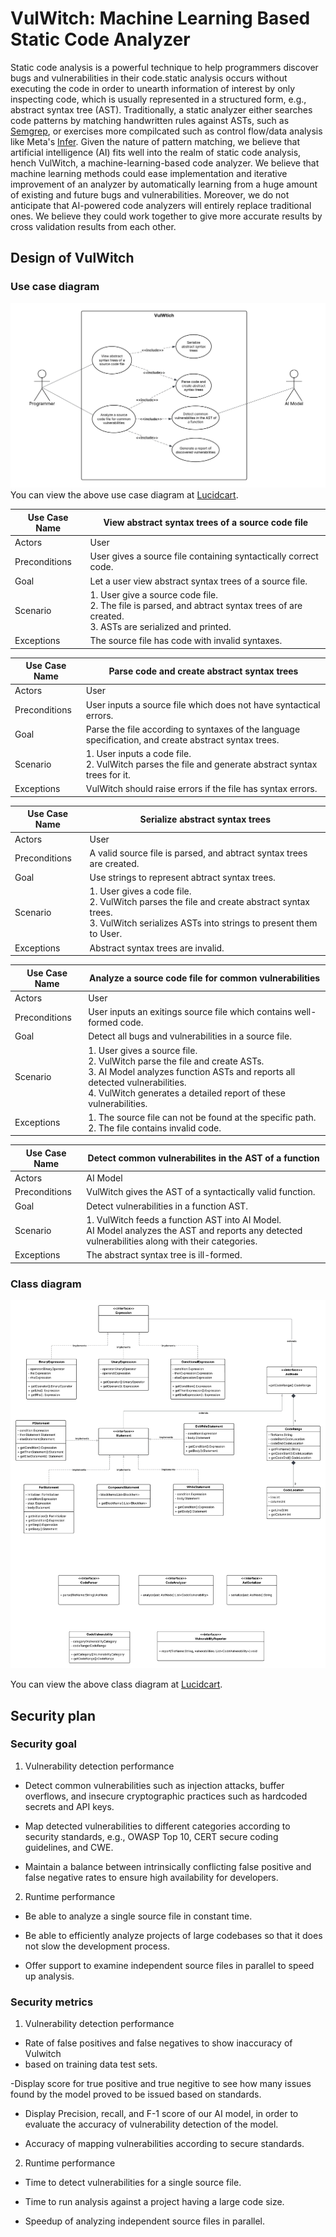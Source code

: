 # VulWitch: Machine Learning Based Static Code Analyzer

Static code analysis is a powerful technique to help programmers discover bugs
and vulnerabilities in their code.static analysis occurs without executing the 
code in order to unearth information of interest by only inspecting code, which is
usually represented in a structured form, e.g., abstract syntax tree (AST).
Traditionally, a static analyzer either searches code patterns by matching
handwritten rules against ASTs, such as [Semgrep][semgrep], or exercises more
compilcated such as control flow/data analysis like Meta's [Infer][meta infer].
Given the nature of pattern matching, we believe that artificial intelligence
(AI) fits well into the realm of static code analysis, hench VulWitch, a
machine-learning-based code analyzer. We believe that machine learning methods
could ease implementation and iterative improvement of an analyzer by
automatically learning from a huge amount of existing and future bugs and
vulnerabilities. Moreover, we do not anticipate that AI-powered code analyzers
will entirely replace traditional ones. We believe they could work together to 
give more accurate results by cross validation results from each other.

## Design of VulWitch

### Use case diagram

![Use case diagram](/doc/img/VulWitch_Use_Cases.jpeg)
You can view the above use case diagram at [Lucidcart](https://lucid.app/lucidchart/d8eb6231-b3fd-45bd-9ab9-d64b39817447/edit?viewport_loc=88%2C-239%2C1939%2C931%2C0_0&invitationId=inv_1ae287ae-0cdc-4c3c-ba2a-3939ef401224).

| Use Case Name | View abstract syntax trees of a source code file |
| ------------- | ------------------------------------------------ |
| Actors        | User |
| Preconditions | User gives a source file containing syntactically correct code. |
| Goal          | Let a user view abstract syntax trees of a source file. |
| Scenario      | 1. User give a source code file. <br> 2. The file is parsed, and abtract syntax trees of are created. <br> 3. ASTs are serialized and printed. |
| Exceptions    | The source file has code with invalid syntaxes. |

| Use Case Name | Parse code and create abstract syntax trees |
| ------------- | ------------------------------------------- |
| Actors        | User |
| Preconditions | User inputs a source file which does not have syntactical errors. |
| Goal          | Parse the file according to syntaxes of the language specification, and create abstract syntax trees. |
| Scenario      | 1. User inputs a code file. <br> 2. VulWitch parses the file and generate abstract syntax trees for it. |
| Exceptions    | VulWitch should raise errors if the file has syntax errors. |

| Use Case Name | Serialize abstract syntax trees |
| ------------- | ------------------------------- |
| Actors        | User |
| Preconditions | A valid source file is parsed, and abtract syntax trees are created. |
| Goal          | Use strings to represent abtract syntax trees. |
| Scenario      | 1. User gives a code file. <br> 2. VulWitch parses the file and create abstract syntax trees. <br> 3. VulWitch serializes ASTs into strings to present them to User. |
| Exceptions    | Abstract syntax trees are invalid. |

| Use Case Name | Analyze a source code file for common vulnerabilities |
| ------------- | ----------------------------------------------------- |
| Actors        | User |
| Preconditions | User inputs an exitings source file which contains well-formed code. |
| Goal          | Detect all bugs and vulnerabilities in a source file. |
| Scenario      | 1. User gives a source file. <br> 2. VulWitch parse the file and create ASTs. <br> 3. AI Model analyzes function ASTs and reports all detected vulnerabilities. <br> 4. VulWitch generates a detailed report of these vulnerabilities. |
| Exceptions    | 1. The source file can not be found at the specific path. <br> 2. The file contains invalid code. |

| Use Case Name | Detect common vulnerabilites in the AST of a function |
| ------------- | ----------------------------------------------------- |
| Actors        | AI Model |
| Preconditions | VulWitch gives the AST of a syntactically valid function. |
| Goal          | Detect vulnerabilities in a function AST. |
| Scenario      | 1. VulWitch feeds a function AST into AI Model. <br> AI Model analyzes the AST and reports any detected vulnerabilities along with their categories.  |
| Exceptions    | The abstract syntax tree is ill-formed. |

### Class diagram

![Class diagram](/doc/img/VulWitch_Class_Diagram.jpeg)

You can view the above class diagram at [Lucidcart](https://lucid.app/lucidchart/ec2b87ac-5dfa-4889-ab5c-39b24d891e78/edit?viewport_loc=-1218%2C392%2C2336%2C1122%2C0_0&invitationId=inv_86096d55-2e28-49cd-bc07-d5aadef3dc46).

## Security plan

### Security goal

1. Vulnerability detection performance

- Detect common vulnerabilities such as injection attacks, buffer overflows, and
insecure cryptographic practices such as hardcoded secrets and API keys.

- Map detected vulnerabilities to different categories according to security
standards, e.g., OWASP Top 10, CERT secure coding guidelines, and CWE.

- Maintain a balance between intrinsically conflicting false positive and false
negative rates to ensure high availability for developers.

2. Runtime performance

- Be able to analyze a single source file in constant time.

- Be able to efficiently analyze projects of large codebases so that it does not
slow the development process.

- Offer support to examine independent source files in parallel to speed up
analysis.

### Security metrics

1. Vulnerability detection performance

- Rate of false positives and false negatives to show inaccuracy of Vulwitch
- based on training data test sets.

-Display score for true positive and true negitive to see how many issues found
by the model proved to be issued based on standards.

- Display Precision, recall, and F-1 score of our AI model, in order to evaluate
the accuracy of vulnerability detection of the model.

- Accuracy of mapping vulnerabilities according to secure standards.

2. Runtime performance

- Time to detect vulnerabilities for a single source file.

- Time to run analysis against a project having a large code size.

- Speedup of analyzing independent source files in parallel.

[semgrep]: https://github.com/semgrep/semgrep
[meta infer]: https://github.com/facebook/infer
